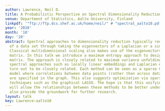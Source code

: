 ```yaml
---
author: Lawrence, Neil D.
title: A Probabilistic Perspective on Spectral Dimensionality Reduction
venue: Department of Statistics, Aalto University, Finland
linkpdf: '"ftp://ftp.dcs.shef.ac.uk/home/neil/" # "spectral_aalto10.pdf"'
year: '2010'
month: '10'
day: '20'
abstract: Spectral approaches to dimensionality reduction typically reduce the dimensionality
  of a data set through taking the eigenvectors of a Laplacian or a similarity matrix.
  Classical multidimensional scaling also makes use of the eigenvectors of a similarity
  matrix. In this talk we introduce a maximum entropy approach to designing this similarity
  matrix. The approach is closely related to maximum variance unfolding and other
  spectral approaches such as locally linear embeddings and Laplacian eigenmaps also
  turn out to be closely related. Each method can be seen as a sparse Gaussian graphical
  model where correlations between data points (rather than across data features)
  are specified in the graph. This also suggests optimization via sparse inverse covariance
  techniques such as the graphical LASSO. The hope is that this unifying perspective
  will allow the relationships between these methods to be better understood and will
  also provide the groundwork for further research.
layout: talk
key: Lawrence:aalto10
---
```

